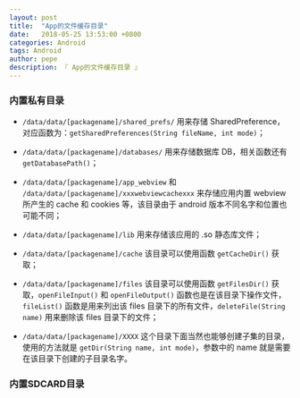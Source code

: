 ```yaml
---
layout: post
title:  "App的文件缓存目录"
date:   2018-05-25 13:53:00 +0800
categories: Android
tags: Android
author: pepe
description: 『 App的文件缓存目录 』
---
```


### **内置私有目录**

* `/data/data/[packagename]/shared_prefs/`
用来存储 SharedPreference，对应函数为：`getSharedPreferences(String fileName, int mode)`；

* `/data/data/[packagename]/databases/`
用来存储数据库 DB，相关函数还有 `getDatabasePath()`；

* `/data/data/[packagename]/app_webview` 和 `/data/data/[packagename]/xxxwebviewcachexxx`
来存储应用内置 webview 所产生的 cache 和 cookies 等，该目录由于 android 版本不同名字和位置也可能不同；

* `/data/data/[packagename]/lib`
用来存储该应用的 .so 静态库文件；

* `/data/data/[packagename]/cache`
该目录可以使用函数 `getCacheDir()` 获取；

* `/data/data/[packagename]/files`
该目录可以使用函数 `getFilesDir()` 获取，`openFileInput()` 和 `openFileOutput()` 函数也是在该目录下操作文件，`fileList()` 函数是用来列出该 files 目录下的所有文件，`deleteFile(String name)` 用来删除该 files 目录下的文件；

* `/data/data/[packagename]/XXXX`
这个目录下面当然也能够创建子集的目录，使用的方法就是 `getDir(String name, int mode)`，参数中的 name 就是需要在该目录下创建的子目录名字。



### **内置SDCARD目录**
































